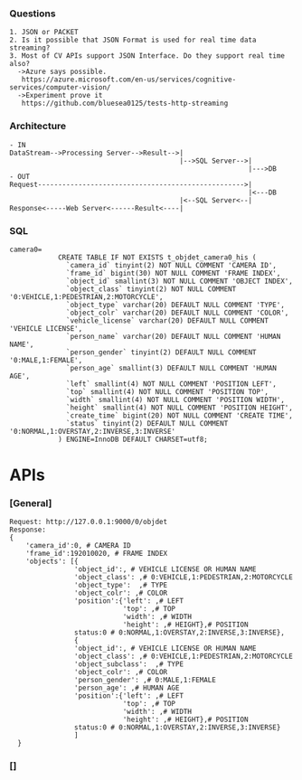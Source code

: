 ### Questions
    1. JSON or PACKET
    2. Is it possible that JSON Format is used for real time data streaming?
    3. Most of CV APIs support JSON Interface. Do they support real time also?
      ->Azure says possible.
       https://azure.microsoft.com/en-us/services/cognitive-services/computer-vision/
      ->Experiment prove it
       https://github.com/bluesea0125/tests-http-streaming
       
### Architecture
    - IN
    DataStream-->Processing Server-->Result-->|
                                              |-->SQL Server-->|
                                                               |--->DB
    - OUT
    Request--------------------------------------------------->|
                                                               |<---DB   
                                              |<--SQL Server<--|
    Response<-----Web Server<------Result<----|

    
### SQL
    camera0=
                CREATE TABLE IF NOT EXISTS t_objdet_camera0_his (
                  `camera_id` tinyint(2) NOT NULL COMMENT 'CAMERA ID',
                  `frame_id` bigint(30) NOT NULL COMMENT 'FRAME INDEX',
                  `object_id` smallint(3) NOT NULL COMMENT 'OBJECT INDEX',
                  `object_class` tinyint(2) NOT NULL COMMENT '0:VEHICLE,1:PEDESTRIAN,2:MOTORCYCLE',
                  `object_type` varchar(20) DEFAULT NULL COMMENT 'TYPE',
                  `object_colr` varchar(20) DEFAULT NULL COMMENT 'COLOR',
                  `vehicle_license` varchar(20) DEFAULT NULL COMMENT 'VEHICLE LICENSE',
                  `person_name` varchar(20) DEFAULT NULL COMMENT 'HUMAN NAME',
                  `person_gender` tinyint(2) DEFAULT NULL COMMENT '0:MALE,1:FEMALE',
                  `person_age` smallint(3) DEFAULT NULL COMMENT 'HUMAN AGE',
                  `left` smallint(4) NOT NULL COMMENT 'POSITION LEFT',
                  `top` smallint(4) NOT NULL COMMENT 'POSITION TOP',
                  `width` smallint(4) NOT NULL COMMENT 'POSITION WIDTH',
                  `height` smallint(4) NOT NULL COMMENT 'POSITION HEIGHT',
                  `create_time` bigint(20) NOT NULL COMMENT 'CREATE TIME',
                  `status` tinyint(2) DEFAULT NULL COMMENT '0:NORMAL,1:OVERSTAY,2:INVERSE,3:INVERSE'
                ) ENGINE=InnoDB DEFAULT CHARSET=utf8;
                
# APIs
### [General]
    Request: http://127.0.0.1:9000/0/objdet
    Response:
    {
        'camera_id':0, # CAMERA ID
        'frame_id':192010020, # FRAME INDEX
        'objects': [{  
                    'object_id':, # VEHICLE LICENSE OR HUMAN NAME
                    'object_class': ,# 0:VEHICLE,1:PEDESTRIAN,2:MOTORCYCLE
                    'object_type':  ,# TYPE
                    'object_colr': ,# COLOR
                    'position':{'left': ,# LEFT
                                'top': ,# TOP
                                'width': ,# WIDTH
                                'height': ,# HEIGHT},# POSITION
                    status:0 # 0:NORMAL,1:OVERSTAY,2:INVERSE,3:INVERSE},
                    {
                    'object_id':, # VEHICLE LICENSE OR HUMAN NAME
                    'object_class': ,# 0:VEHICLE,1:PEDESTRIAN,2:MOTORCYCLE
                    'object_subclass':  ,# TYPE
                    'object_colr': ,# COLOR
                    'person_gender': ,# 0:MALE,1:FEMALE
                    'person_age': ,# HUMAN AGE
                    'position':{'left': ,# LEFT
                                'top': ,# TOP
                                'width': ,# WIDTH
                                'height': ,# HEIGHT},# POSITION
                    status:0 # 0:NORMAL,1:OVERSTAY,2:INVERSE,3:INVERSE}
                    ]
      }
### []
